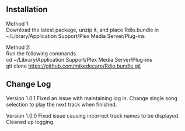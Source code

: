 Installation  
------------

Method 1:  
Download the latest package, unzip it, and place Rdio.bundle in ~/Library/Application Support/Plex Media Server/Plug-ins

Method 2:  
Run the following commands.  
cd ~/Library/Application Support/Plex Media Server/Plug-ins  
git clone https://github.com/mikedecaro/Rdio.bundle.git


Change Log
----------
Version 1.0.1
Fixed an issue with maintaining log in.
Change single song selection to play the next track when finished.

Version 1.0.0
Fixed issue causing incorrect track names to be displayed.
Cleaned up logging.